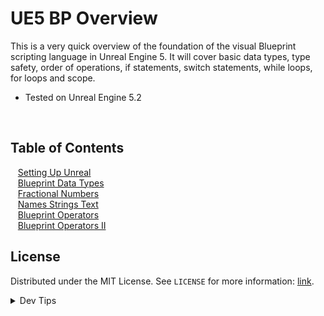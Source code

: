 # UE5 BP Overview


<!-- OVERVIEW -->
This is a very quick overview of the foundation of the visual Blueprint scripting language in Unreal Engine 5. It will cover basic data types, type safety, order of operations, if statements, switch statements, while loops, for loops and scope.

* Tested on Unreal Engine 5.2

<br>

<!-- TOC -->
## Table of Contents

<kbd></kbd> &nbsp;&nbsp; [Setting Up Unreal](setting-up/README.md#user-content-setting-up-unreal) <br>
<kbd></kbd> &nbsp;&nbsp; [Blueprint Data Types](data-types/README.md#user-content-blueprint-data-types) <br>
<kbd></kbd> &nbsp;&nbsp; [Fractional Numbers](fractions/README.md#user-content-fractional-numbers) <br>
<kbd></kbd> &nbsp;&nbsp; [Names Strings Text](text/README.md#user-content-names-strings-text) <br>
<kbd></kbd> &nbsp;&nbsp; [Blueprint Operators](operators/README.md#user-content-blueprint-operators) <br>
<kbd></kbd> &nbsp;&nbsp; [Blueprint Operators II](operators-ii/README.md#user-content-blueprint-operators-ii) <br>


<!-- LICENSE -->
## License
Distributed under the MIT License. See `LICENSE` for more information: [link](LICENSE).

</details>
<details><summary>Dev Tips</summary>
make git m="add commit message"
</details>